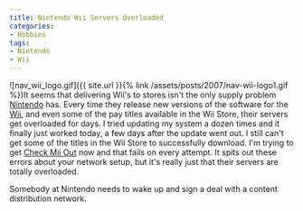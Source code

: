 ```yaml
---
title: Nintendo Wii Servers Overloaded
categories:
- Hobbies
tags:
- Nintendo
- Wii
---
```


![nav_wii_logo.gif]({{ site.url }}{% link /assets/posts/2007/nav-wii-logo1.gif %})It seems that delivering Wii's to stores isn't the only supply problem [Nintendo](http://www.nintendo.com/) has. Every time they release new versions of the software for the [Wii](http://wii.nintendo.com/), and even some of the pay titles available in the Wii Store, their servers get overloaded for days.
I tried updating my system a dozen times and it finally just worked today, a few days after the update went out. I still can't get some of the titles in the Wii Store to successfully download. I'm trying to get [Check Mii Out](http://wii.nintendo.com/check_mii_channel.jsp) now and that fails on every attempt. It spits out these errors about your network setup, but it's really just that their servers are totally overloaded.

Somebody at Nintendo needs to wake up and sign a deal with a content distribution network.
